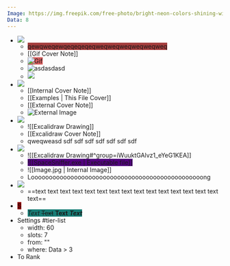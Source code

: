 ```yaml
---
Image: https://img.freepik.com/free-photo/bright-neon-colors-shining-wild-chameleon_23-2151682815.jpg
Data: 8
---
```


- ![](https://static.wikia.nocookie.net/the-canny-incredible/images/5/50/Phase_5.png/revision/latest?cb=20230830134900)
	- <span style="background:#a43d3d; transform: translate(-6px, 3px) rotate(-31.01deg) scale(-0.95);">qewqweqewqeqeqeqeqweqweqweqweqweqweq</span>
	- <span style="transform: translate(2.36px, -2.52px) rotate(-24.15deg) scale(1.57);">[[Gif Cover Note]]</span>
	- <span style="background:#d76060; transform: translate(2px, 2px) rotate(-138.87deg);">![Gif](https://i.imgur.com/OciHCvJ.gif)</span>
	- ![asdasdasd](https://www.pngall.com/wp-content/uploads/4/Jason-Statham-PNG-Image.png)
	- <span style="transform: translate(58px, 130px) rotate(-17.53deg) scale(2.85);">![](https://www.pngall.com/wp-content/uploads/4/Jason-Statham-PNG-Image.png)</span>
-   ![](https://static.wikia.nocookie.net/the-canny-incredible/images/e/e7/Phase_3.jpeg/revision/latest?cb=20230830134722)
	- [[Internal Cover Note]]
	- [[Examples | This File Cover]]
	- [[External Cover Note]]
	- ![External Image](https://howlongtobeat.com/games/44590_Prey_(2017).jpg)
-  ![](https://static.wikia.nocookie.net/the-canny-incredible/images/b/b1/Phase_4.png/revision/latest/thumbnail/width/360/height/360?cb=20230830134830)
	- <span style="transform: translate(8.00px, 3.00px) rotate(-28.01deg) scale(1.00);">![[Excalidraw Drawing]]</span>
	- [[Excalidraw Cover Note]]
	- <span style="transform: translate(0px, 1px) rotate(-39.98deg) scale(1.3);">qweqweasd sdf sdf sdf sdf sdf sdf sdf</span>
-  ![](https://static.wikia.nocookie.net/the-canny-incredible/images/b/b0/Phase_1_old.webp/revision/latest?cb=20231217153841)
	- ![[Excalidraw Drawing#^group=iWuuktGAlvz1_eYeG1KEA]]
	- <span style="background-color:#52017e;">![[SpaceSniffer.exe | Executable file]]</span>
	- ![[Image.jpg | Internal Image]]
	- Loooooooooooooooooooooooooooooooooooooooooooooooong
- ![](https://static.wikia.nocookie.net/the-uncanny-incredible/images/a/ab/Image_phase_3_mr_incredible_becoming_uncanny_by_abbysek_dex8lji-fullview.jpg/revision/latest?cb=20240731035318)
	- ==text text text text text text text text text text text text text text text text==
- <span style="background-color: #8f0000;">S</span>
	- <span style="background:#177d76;">*Text* ~~Text~~ **Text** ***Text***</span>
-  Settings #tier-list
	- width: 60
	- slots: 7
	- from: ""
	- where: Data > 3
-  To Rank
